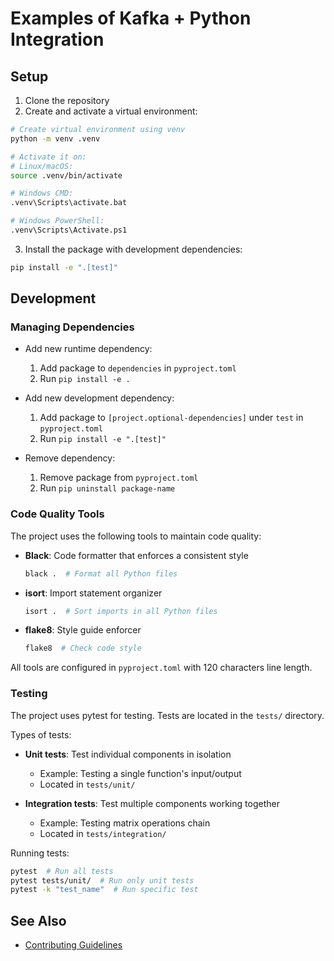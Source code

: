# Examples of Kafka + Python Integration

## Setup

1. Clone the repository
2. Create and activate a virtual environment:
```bash
# Create virtual environment using venv
python -m venv .venv

# Activate it on:
# Linux/macOS:
source .venv/bin/activate

# Windows CMD:
.venv\Scripts\activate.bat

# Windows PowerShell:
.venv\Scripts\Activate.ps1
```

3. Install the package with development dependencies:
```bash
pip install -e ".[test]"
```

## Development

### Managing Dependencies

- Add new runtime dependency:
  1. Add package to `dependencies` in `pyproject.toml`
  2. Run `pip install -e .`

- Add new development dependency:
  1. Add package to `[project.optional-dependencies]` under `test` in `pyproject.toml` 
  2. Run `pip install -e ".[test]"`

- Remove dependency:
  1. Remove package from `pyproject.toml`
  2. Run `pip uninstall package-name`

### Code Quality Tools

The project uses the following tools to maintain code quality:

- **Black**: Code formatter that enforces a consistent style
  ```bash
  black .  # Format all Python files
  ```

- **isort**: Import statement organizer
  ```bash
  isort .  # Sort imports in all Python files
  ```

- **flake8**: Style guide enforcer
  ```bash
  flake8  # Check code style
  ```

All tools are configured in `pyproject.toml` with 120 characters line length.

### Testing

The project uses pytest for testing. Tests are located in the `tests/` directory.

Types of tests:
- **Unit tests**: Test individual components in isolation
  - Example: Testing a single function's input/output
  - Located in `tests/unit/`

- **Integration tests**: Test multiple components working together
  - Example: Testing matrix operations chain
  - Located in `tests/integration/`

Running tests:

```bash
pytest  # Run all tests
pytest tests/unit/  # Run only unit tests
pytest -k "test_name"  # Run specific test
```

## See Also

- [Contributing Guidelines](CONTRIBUTING.md)

